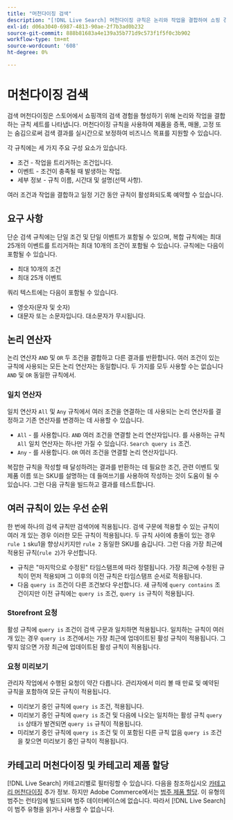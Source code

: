 ```yaml
---
title: "머천다이징 검색"
description: "[!DNL Live Search] 머천다이징 규칙은 논리와 작업을 결합하여 쇼핑 경험을 구체화합니다."
exl-id: d06a3040-6987-4813-90ae-2f7b3ad0b232
source-git-commit: 888b81683a4e139a35b771d9c573f1f5f0c3b902
workflow-type: tm+mt
source-wordcount: '608'
ht-degree: 0%

---
```


# 머천다이징 검색

검색 머천다이징은 스토어에서 쇼핑객의 검색 경험을 형성하기 위해 논리와 작업을 결합하는 규칙 세트를 나타냅니다. 머천다이징 규칙을 사용하여 제품을 증폭, 매몰, 고정 또는 숨김으로써 검색 결과를 실시간으로 보정하여 비즈니스 목표를 지원할 수 있습니다.

각 규칙에는 세 가지 주요 구성 요소가 있습니다.

* 조건 - 작업을 트리거하는 조건입니다.
* 이벤트 - 조건이 충족될 때 발생하는 작업.
* 세부 정보 - 규칙 이름, 시간대 및 설명(선택 사항).

여러 조건과 작업을 결합하고 일정 기간 동안 규칙이 활성화되도록 예약할 수 있습니다.

## 요구 사항

단순 검색 규칙에는 단일 조건 및 단일 이벤트가 포함될 수 있으며, 복합 규칙에는 최대 25개의 이벤트를 트리거하는 최대 10개의 조건이 포함될 수 있습니다.
규칙에는 다음이 포함될 수 있습니다.

* 최대 10개의 조건
* 최대 25개 이벤트

쿼리 텍스트에는 다음이 포함될 수 있습니다.

* 영숫자(문자 및 숫자)
* 대문자 또는 소문자입니다. 대소문자가 무시됩니다.

## 논리 연산자

논리 연산자 `AND` 및 `OR` 두 조건을 결합하고 다른 결과를 반환합니다. 여러 조건이 있는 규칙에 사용되는 모든 논리 연산자는 동일합니다. 두 가지를 모두 사용할 수는 없습니다 `AND` 및 `OR` 동일한 규칙에서.

### 일치 연산자

일치 연산자 `All` 및 `Any` 규칙에서 여러 조건을 연결하는 데 사용되는 논리 연산자를 결정하고 기존 연산자를 변경하는 데 사용할 수 있습니다.

* `All` - 를 사용합니다. `AND` 여러 조건을 연결할 논리 연산자입니다. 를 사용하는 규칙 `All` 일치 연산자는 하나만 가질 수 있습니다. `Search query is` 조건.
* `Any` - 를 사용합니다. `OR` 여러 조건을 연결할 논리 연산자입니다.

복잡한 규칙을 작성할 때 달성하려는 결과를 반환하는 데 필요한 조건, 관련 이벤트 및 제품 이름 또는 SKU를 설명하는 데 들여쓰기를 사용하여 작성하는 것이 도움이 될 수 있습니다. 그런 다음 규칙을 빌드하고 결과를 테스트합니다.

## 여러 규칙이 있는 우선 순위

한 번에 하나의 검색 규칙만 검색어에 적용됩니다.
검색 구문에 적용할 수 있는 규칙이 여러 개 있는 경우 이러한 모든 규칙이 적용됩니다. 두 규칙 사이에 충돌이 있는 경우`rule 1` sku1을 향상시키지만 `rule 2` 동일한 SKU를 숨깁니다. 그런 다음 가장 최근에 적용된 규칙(`rule 2`)가 우선합니다.

* 규칙은 &quot;마지막으로 수정된&quot; 타임스탬프에 따라 정렬됩니다. 가장 최근에 수정된 규칙이 먼저 적용되며 그 이후의 이전 규칙은 타임스탬프 순서로 적용됩니다.
* 다음 `query is` 조건이 다른 조건보다 우선합니다. 새 규칙에 `query contains` 조건이지만 이전 규칙에는 `query is` 조건, `query is` 규칙이 적용됩니다.

### Storefront 요청

활성 규칙에 `query is` 조건이 검색 구문과 일치하면 적용됩니다. 일치하는 규칙이 여러 개 있는 경우 `query is` 조건에서는 가장 최근에 업데이트된 활성 규칙이 적용됩니다.
그렇지 않으면 가장 최근에 업데이트된 활성 규칙이 적용됩니다.

### 요청 미리보기

관리자 작업에서 수행된 요청이 약간 다릅니다. 관리자에서 미리 볼 때 만료 및 예약된 규칙을 포함하여 모든 규칙이 적용됩니다.

* 미리보기 중인 규칙에 `query is` 조건, 적용됩니다.
* 미리보기 중인 규칙에 `query is` 조건 및 다음에 나오는 일치하는 활성 규칙 `query is` 상태가 발견되면 `query is` 규칙이 적용됩니다.
* 미리보기 중인 규칙에 `query is` 조건 및 이 포함된 다른 규칙 없음 `query is` 조건을 찾으면 미리보기 중인 규칙이 적용됩니다.

## 카테고리 머천다이징 및 카테고리 제품 할당

[!DNL Live Search] 카테고리별로 필터링할 수 있습니다. 다음을 참조하십시오 [카테고리 머천다이징](category-merch.md) 추가 정보.
하지만 Adobe Commerce에서는 [범주 제품 할당](https://experienceleague.adobe.com/docs/commerce-admin/catalog/categories/products-in-category/categories-product-assignments.html). 이 유형의 범주는 런타임에 빌드되며 범주 데이터베이스에 없습니다. 따라서 [!DNL Live Search] 이 범주 유형을 읽거나 사용할 수 없습니다.
